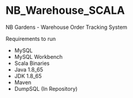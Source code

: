 # NB_Warehouse_SCALA

NB Gardens - Warehouse Order Tracking System

Requirements to run
- MySQL
- MySQL Workbench
- Scala Binaries
- Java 1.8_65
- JDK 1.8_65
- Maven
- DumpSQL (In Repository)
